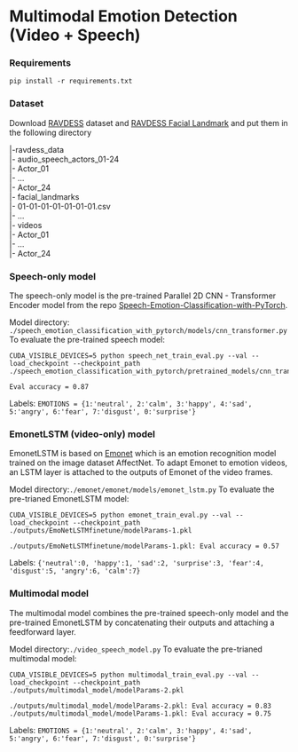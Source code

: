 # Multimodal Emotion Detection (Video + Speech)

### Requirements
```
pip install -r requirements.txt
```

### Dataset
Download [RAVDESS](https://zenodo.org/record/1188976#.YmyVnZPMK3I) dataset and [RAVDESS Facial Landmark](https://zenodo.org/record/3255102#.YmyYOJPMK3I) and put them in the following directory

|-ravdess_data<br>
	|- audio_speech_actors_01-24<br>
		|- Actor_01<br>
		|- ...<br>
		|- Actor_24<br>
	|- facial_landmarks<br>
		|- 01-01-01-01-01-01-01.csv<br>
		|- ...<br>
	|- videos<br>
		|- Actor_01<br>
		|- ...<br>
		|- Actor_24<br>


### Speech-only model
The speech-only model is the pre-trained Parallel 2D CNN - Transformer Encoder model from the repo [Speech-Emotion-Classification-with-PyTorch](https://github.com/Data-Science-kosta/Speech-Emotion-Classification-with-PyTorch.git).<br>

Model directory: `./speech_emotion_classification_with_pytorch/models/cnn_transformer.py`
To evaluate the pre-trained speech model:
```
CUDA_VISIBLE_DEVICES=5 python speech_net_train_eval.py --val --load_checkpoint --checkpoint_path ./speech_emotion_classification_with_pytorch/pretrained_models/cnn_transf_parallel_model.pt
```
```
Eval accuracy = 0.87
```
Labels: `EMOTIONS = {1:'neutral', 2:'calm', 3:'happy', 4:'sad', 5:'angry', 6:'fear', 7:'disgust', 0:'surprise'}`

### EmonetLSTM (video-only) model
EmonetLSTM is based on [Emonet](https://github.com/face-analysis/emonet) which is an emotion recognition model trained on the image dataset AffectNet. To adapt Emonet to emotion videos, an LSTM layer is attached to the outputs of Emonet of the video frames.<br>

Model directory:`./emonet/emonet/models/emonet_lstm.py`
To evaluate the pre-trianed EmonetLSTM model:
```
CUDA_VISIBLE_DEVICES=5 python emonet_train_eval.py --val --load_checkpoint --checkpoint_path ./outputs/EmoNetLSTMfinetune/modelParams-1.pkl
```
```
./outputs/EmoNetLSTMfinetune/modelParams-1.pkl: Eval accuracy = 0.57
```
Labels: `{'neutral':0, 'happy':1, 'sad':2, 'surprise':3, 'fear':4, 'disgust':5, 'angry':6, 'calm':7}`

### Multimodal model
The multimodal model combines the pre-trained speech-only model and the pre-trained EmonetLSTM by concatenating their outputs and attaching a feedforward layer. <br>

Model directory:`./video_speech_model.py`
To evaluate the pre-trianed multimodal model:
```
CUDA_VISIBLE_DEVICES=5 python multimodal_train_eval.py --val --load_checkpoint --checkpoint_path ./outputs/multimodal_model/modelParams-2.pkl
```
```
./outputs/multimodal_model/modelParams-2.pkl: Eval accuracy = 0.83
./outputs/multimodal_model/modelParams-1.pkl: Eval accuracy = 0.75
```
Labels: `EMOTIONS = {1:'neutral', 2:'calm', 3:'happy', 4:'sad', 5:'angry', 6:'fear', 7:'disgust', 0:'surprise'}`


